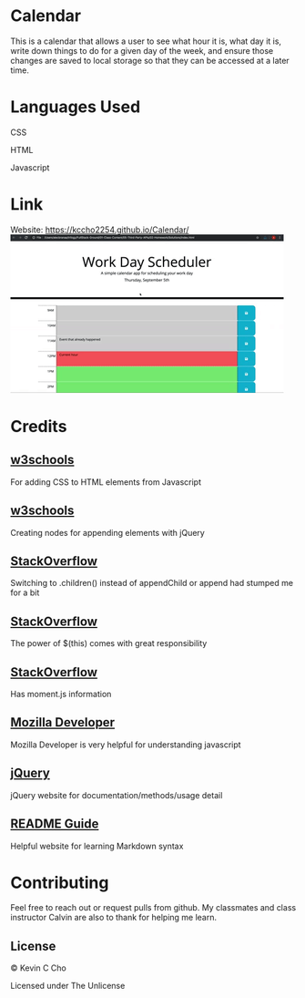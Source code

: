 # Calendar
This is a calendar that allows a user to see what hour it is, what day it is, write down things to do for a given day of the week, and ensure those changes are saved to local storage so that they can be accessed at a later time.

# Languages Used
CSS<br>

HTML<br>

Javascript<br>


# Link
Website: https://kccho2254.github.io/Calendar/
<br>
![screenshot](./05-third-party-apis-homework-demo.gif)

# Credits

## [w3schools](https://www.w3schools.com/jquery/jquery_css_classes.asp)
For adding CSS to HTML elements from Javascript
## [w3schools](https://www.w3schools.com/jsref/met_document_createtextnode.asp)
Creating nodes for appending elements with jQuery
## [StackOverflow](https://stackoverflow.com/questions/44086624/appendchild-is-not-a-function-when-using-jquery)
Switching to .children() instead of appendChild or append had stumped me for a bit
## [StackOverflow](https://stackoverflow.com/questions/12481439/jquery-this-keyword)
The power of $(this) comes with great responsibility
## [StackOverflow](https://stackoverflow.com/questions/12970284/moment-js-24h-formatp)
Has moment.js information
## [Mozilla Developer](https://developer.mozilla.org/en-US/)
Mozilla Developer is very helpful for understanding javascript
## [jQuery](https://api.jquery.com/each/)
jQuery website for documentation/methods/usage detail

## [README Guide](https://github.com/adam-p/markdown-here/wiki/Markdown-Cheatsheet#lines)

Helpful website for learning Markdown syntax


# Contributing
Feel free to reach out or request pulls from github. My classmates and class instructor Calvin are also to thank for helping me learn.

## License
© Kevin C Cho

Licensed under The Unlicense